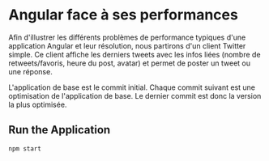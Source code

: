 # Angular face à ses performances

Afin d'illustrer les différents problèmes de performance typiques d'une application Angular et leur résolution, nous partirons d'un client Twitter simple. Ce client affiche les derniers tweets avec les infos liées (nombre de retweets/favoris, heure du post, avatar) et permet de poster un tweet ou une réponse.

L'application de base est le commit initial. Chaque commit suivant est une optimisation de l'application de base. Le dernier commit est donc la version la plus optimisée.

## Run the Application
	npm start

